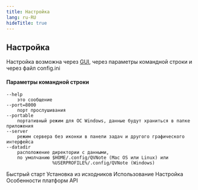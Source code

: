 ```yaml
---
title: Настройка
lang: ru-RU
hideTitle: true
---
```


<div class="row">
<div class="col-12 col-md-8 order-2 order-md-1">

## Настройка

Настройка возможна через [GUI](/ru/docs/usage.html), через параметры командной строки и через файл config.ini

#### Параметры командной строки
```
--help  
    это сообщение
--port=8000
    порт прослушивания
--portable
    портативный режим для ОС Windows, данные будут храниться в папке приложения
--server
    режим сервера без иконки в панели задач и другого графического интерфейса
--datadir
    расположение директории с данными, 
    по умолчанию $HOME/.config/QVNote (Mac OS или Linux) или 
                 %USERPROFILE%/.config/QVNote (Windows)
```

</div>
<div class="col-12 col-md-4 order-1 order-md-2 mb-4 mb-sm-0">
<div class="list-group" style="position: sticky; top: 1rem;">
  <router-link to="/ru/docs/" class="list-group-item list-group-item-action">Быстрый старт</router-link>
  <router-link to="/ru/docs/sources.html" class="list-group-item list-group-item-action">Установка из исходников</router-link>
  <router-link to="/ru/docs/usage.html" class="list-group-item list-group-item-action">Использование</router-link>
  <router-link to="/ru/docs/configuration.html" class="list-group-item list-group-item-action active">Настройка</router-link>
  <router-link to="/ru/docs/platform_features.html" class="list-group-item list-group-item-action">Особенности платформ</router-link>
  <router-link to="/ru/docs/api.html" class="list-group-item list-group-item-action">API</router-link>
</div>
</div>


</div>
